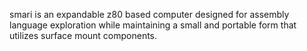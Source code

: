 smari is an expandable z80 based computer designed for assembly language exploration while maintaining a small and portable form that utilizes surface mount components.